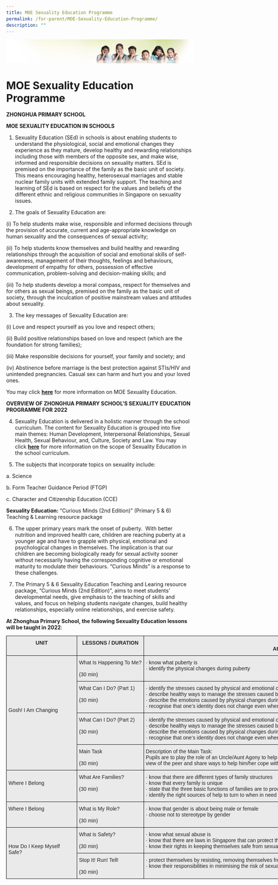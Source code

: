 ```yaml
---
title: MOE Sexuality Education Programme
permalink: /for-parent/MOE-Sexuality-Education-Programme/
description: ""
---
```

![](/images/Banner.jpg)

MOE Sexuality Education Programme
=================================

**ZHONGHUA PRIMARY SCHOOL**

  

**MOE SEXUALITY EDUCATION IN SCHOOLS**

1. Sexuality Education (SEd) in schools is about enabling students to understand the physiological, social and emotional changes they experience as they mature, develop healthy and rewarding relationships including those with members of the opposite sex, and make wise, informed and responsible decisions on sexuality matters. SEd is premised on the importance of the family as the basic unit of society. This means encouraging healthy, heterosexual marriages and stable nuclear family units with extended family support. The teaching and learning of SEd is based on respect for the values and beliefs of the different ethnic and religious communities in Singapore on sexuality issues.


2. The goals of Sexuality Education are:

(i) To help students make wise, responsible and informed decisions through the provision of accurate, current and age-appropriate knowledge on human sexuality and the consequences of sexual activity;

(ii) To help students know themselves and build healthy and rewarding relationships through the acquisition of social and emotional skills of self-awareness, management of their thoughts, feelings and behaviours, development of empathy for others, possession of effective communication, problem-solving and decision-making skills; and

(iii) To help students develop a moral compass, respect for themselves and for others as sexual beings, premised on the family as the basic unit of society, through the inculcation of positive mainstream values and attitudes about sexuality.

3. The key messages of Sexuality Education are:

  

(i) Love and respect yourself as you love and respect others;

(ii) Build positive relationships based on love and respect (which are the foundation for strong families);

(iii) Make responsible decisions for yourself, your family and society; and

(iv) Abstinence before marriage is the best protection against STIs/HIV and unintended pregnancies. Casual sex can harm and hurt you and your loved ones.

  

You may click [**here**](https://www.moe.gov.sg/programmes/sexuality-education) for more information on MOE Sexuality Education.

**OVERVIEW OF ZHONGHUA PRIMARY SCHOOL’S SEXUALITY EDUCATION PROGRAMME FOR 2022**

4. Sexuality Education is delivered in a holistic manner through the school curriculum. The content for Sexuality Education is grouped into five main themes: Human Development, Interpersonal Relationships, Sexual Health, Sexual Behaviour, and, Culture, Society and Law. You may click [**here**](https://www.moe.gov.sg/programmes/sexuality-education/scope-and-teaching-approach) for more information on the scope of Sexuality Education in the school curriculum.

5. The subjects that incorporate topics on sexuality include:

a. Science 

b. Form Teacher Guidance Period (FTGP)

c. Character and Citizenship Education (CCE)

  

**Sexuality Education:** “Curious Minds (2nd Edition)” (Primary 5 & 6) Teaching & Learning resource package

6. The upper primary years mark the onset of puberty.  With better nutrition and improved health care, children are reaching puberty at a younger age and have to grapple with physical, emotional and psychological changes in themselves. The implication is that our children are becoming biologically ready for sexual activity sooner without necessarily having the corresponding cognitive or emotional maturity to modulate their behaviours. “Curious Minds” is a response to these challenges.

  

7. The Primary 5 & 6 Sexuality Education Teaching and Learing resource package, “Curious Minds (2nd Edition)”, aims to meet students’ developmental needs, give emphasis to the teaching of skills and values, and focus on helping students navigate changes, build healthy relationships, especially online relationships, and exercise safety.


**At Zhonghua Primary School, the following Sexuality Education lessons will be taught in 2022**:


<style type="text/css">
.tg  {border-collapse:collapse;border-spacing:0;}
.tg td{border-color:black;border-style:solid;border-width:1px;font-family:Arial, sans-serif;font-size:14px;
  overflow:hidden;padding:10px 5px;word-break:normal;}
.tg th{border-color:black;border-style:solid;border-width:1px;font-family:Arial, sans-serif;font-size:14px;
  font-weight:normal;overflow:hidden;padding:10px 5px;word-break:normal;}
.tg .tg-n4qt{background-color:#EAEAEA;color:#222;font-weight:bold;text-align:center;vertical-align:top}
.tg .tg-y7qa{background-color:#EAEAEA;color:#222;text-align:left;vertical-align:top}
</style>
<table class="tg" style="undefined;table-layout: fixed; width: 1536px">
<colgroup>
<col style="width: 190px">
<col style="width: 180px">
<col style="width: 1004px">
<col style="width: 162px">
</colgroup>
<thead>
  <tr>
    <th class="tg-n4qt">UNIT</th>
    <th class="tg-n4qt">LESSONS / DURATION</th>
    <th class="tg-n4qt">Lesson Objectives<br>At the end of the lesson, pupils will be able to:</th>
    <th class="tg-n4qt">TIME PERIOD<br>(e.g. Term 1 Week 2)</th>
  </tr>
</thead>
<tbody>
  <tr>
    <td class="tg-y7qa" rowspan="4"><br><br><br><br><br><br><br><br>Gosh! I Am Changing</td>
    <td class="tg-y7qa">What Is Happening To Me?<br><br>(30 min)</td>
    <td class="tg-y7qa">·         know what puberty is<br>·         identify the physical changes during puberty</td>
    <td class="tg-y7qa">Term 3 Week 1</td>
  </tr>
  <tr>
    <td class="tg-y7qa">What Can I Do? (Part 1)<br><br> (30 min)</td>
    <td class="tg-y7qa">·         identify the stresses caused by physical and emotional changes during puberty<br>·         describe healthy ways to manage the stresses caused by physical and emotional changes during puberty<br>·         describe the emotions caused by physical changes during puberty<br>·         recognise that one’s identity does not change even when one’s body is experiencing change due to puberty</td>
    <td class="tg-y7qa">Term 3 Week 3</td>
  </tr>
  <tr>
    <td class="tg-y7qa">What Can I Do? (Part 2)<br><br> (30 min)</td>
    <td class="tg-y7qa">·         identify the stresses caused by physical and emotional changes during puberty<br>·         describe healthy ways to manage the stresses caused by these physical and emotional changes during puberty<br>·         describe the emotions caused by physical changes during puberty<br>·         recognise that one’s identity does not change even when one’s body is experiencing change due to puberty</td>
    <td class="tg-y7qa">Term 3 Week 4</td>
  </tr>
  <tr>
    <td class="tg-y7qa">Main Task<br><br>(30 min)</td>
    <td class="tg-y7qa">Description of the Main Task:<br> Pupils are to play the role of an Uncle/Aunt Agony to help a peer address his/her experiences during puberty. They will consider the situation from the point of view of the peer and share ways to help him/her cope with the changes he/she is going through.</td>
    <td class="tg-y7qa">Term 3 Week 5</td>
  </tr>
  <tr>
    <td class="tg-y7qa"><br>Where I Belong<br></td>
    <td class="tg-y7qa">What Are Families?<br><br>(30 min)<br> </td>
    <td class="tg-y7qa">·         know that there are different types of family structures<br>·         know that every family is unique<br>·         state that the three basic functions of families are to provide love, protection and guidance<br>·         identify the right sources of help to turn to when in need</td>
    <td class="tg-y7qa">Term 3 Week 8</td>
  </tr>
  <tr>
    <td class="tg-y7qa">Where I Belong</td>
    <td class="tg-y7qa">What is My Role?<br><br> (30 min)</td>
    <td class="tg-y7qa">·         know that gender is about being male or female<br>·         choose not to stereotype by gender</td>
    <td class="tg-y7qa">Term 3 Week 10</td>
  </tr>
  <tr>
    <td class="tg-y7qa" rowspan="2"><br><br>How Do I Keep Myself Safe?</td>
    <td class="tg-y7qa">What is Safety?<br><br>(30 min)</td>
    <td class="tg-y7qa">·         know what sexual abuse is<br>·         know that there are laws in Singapore that can protect them from sexual abuse<br>·         know their rights in keeping themselves safe from sexual abuse</td>
    <td class="tg-y7qa">Term 4 Week 1</td>
  </tr>
  <tr>
    <td class="tg-y7qa">Stop It! Run! Tell!<br><br>(30 min)</td>
    <td class="tg-y7qa">·         protect themselves by resisting, removing themselves from harm and seeking help from a trusted adult<br>·         know their responsibilities in minimising the risk of sexual harm</td>
    <td class="tg-y7qa">Term 4 Week 2</td>
  </tr>
</tbody>
</table>